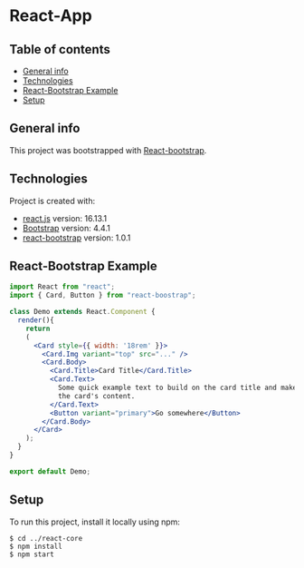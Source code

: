 # React-App

## Table of contents
* [General info](#general-info)
* [Technologies](#technologies)
* [React-Bootstrap Example](#react-bootstrap-example)
* [Setup](#setup)


## General info
This project was bootstrapped with [React-bootstrap](react-bootstrap.github.io/).


## Technologies
Project is created with:
* [react.js](https://reactjs.org) version: 16.13.1
* [Bootstrap](getbootstrap.com) version: 4.4.1
* [react-bootstrap](https://react-bootstrap.github.io) version: 1.0.1


## React-Bootstrap Example

```jsx
import React from "react";
import { Card, Button } from "react-boostrap";

class Demo extends React.Component {
  render(){
    return
    (
      <Card style={{ width: '18rem' }}>
        <Card.Img variant="top" src="..." />
        <Card.Body>
          <Card.Title>Card Title</Card.Title>
          <Card.Text>
            Some quick example text to build on the card title and make up the bulk of
            the card's content.
          </Card.Text>
          <Button variant="primary">Go somewhere</Button>
        </Card.Body>
      </Card>
    );
  }
}

export default Demo;
```

## Setup
To run this project, install it locally using npm:

```
$ cd ../react-core 
$ npm install
$ npm start
```
